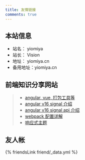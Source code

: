 ```yaml
---
title: 友情链接
comments: true
---
```


## 本站信息
- 站名： yiomiya
- 站长： Vision
- 地址： yiomiya.cn
- 备用地址：yiomiya.cn

## 前端知识分享网站

> - [angular, vue, 打包工具等](https://kidwen.top)
> - [angular v16 signal 介绍](https://kidwen.top/post/frontend/angular-v16)
> - [angular v16 signal api 介绍](https://kidwen.top/post/frontend/angular-signal-api)
> - [webpack 配置详解](https://kidwen.top/post/tools/webpack)
> - [响应式主题](https://kidwen.top/post/frontend/theming)

## 友人帐
{% friendsLink friend/_data.yml %}
